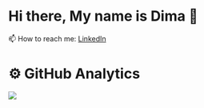 <h1> Hi there, My name is Dima 👋</h1>

📫 How to reach me: <a href="https://www.linkedin.com/in/dmitry-lukyanov-51550538/">LinkedIn</a>

<h1>⚙️ GitHub Analytics</h1>

<div>

![](https://github-profile-summary-cards.vercel.app/api/cards/profile-details?username=DmitryLukyanov&theme=ocean_dark)

</div>

<!--
**DmitryLukyanov/DmitryLukyanov** is a ✨ _special_ ✨ repository because its `README.md` (this file) appears on your GitHub profile.

Here are some ideas to get you started:

- 🔭 I’m currently working on ...
- 🌱 I’m currently learning ...
- 👯 I’m looking to collaborate on ...
- 🤔 I’m looking for help with ...
- 💬 Ask me about ...
- 📫 How to reach me: ...
- 😄 Pronouns: ...
- ⚡ Fun fact: ...
-->
